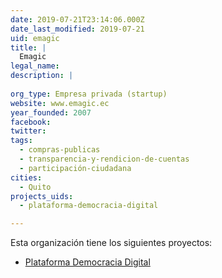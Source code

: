 ```yaml
---
date: 2019-07-21T23:14:06.000Z
date_last_modified: 2019-07-21
uid: emagic
title: |
  Emagic
legal_name: 
description: |
  
org_type: Empresa privada (startup)
website: www.emagic.ec
year_founded: 2007
facebook: 
twitter: 
tags:
  - compras-publicas
  - transparencia-y-rendicion-de-cuentas
  - participación-ciudadana
cities: 
  - Quito
projects_uids:
  - plataforma-democracia-digital

---
```


Esta organización tiene los siguientes proyectos:

- [Plataforma Democracia Digital](/proyectos/plataforma-democracia-digital)
